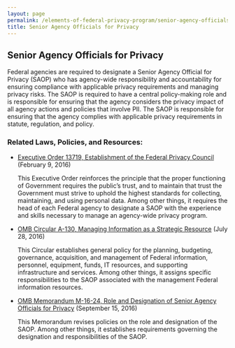```yaml
---
layout: page
permalink: /elements-of-federal-privacy-program/senior-agency-officials-for-privacy/
title: Senior Agency Officials for Privacy
---
```

<h2 class="font-sams-lg text-primary-darker">Senior Agency Officials for Privacy</h2>

Federal agencies are required to designate a Senior Agency Official for Privacy (SAOP) who has agency-wide responsibility and accountability for ensuring compliance with applicable privacy requirements and managing privacy risks. The SAOP is required to have a central policy-making role and is responsible for ensuring that the agency considers the privacy impact of all agency actions and policies that involve PII. The SAOP is responsible for ensuring that the agency complies with applicable privacy requirements in statute, regulation, and policy.

<h3 class="font-sams-lg text-gray-70">Related Laws, Policies, and Resources:</h3>

* [Executive Order 13719, Establishment of the Federal Privacy Council](https://www.govinfo.gov/content/pkg/CFR-2017-title3-vol1/pdf/CFR-2017-title3-vol1-eo13719.pdf) (February 9, 2016)

    This Executive Order reinforces the principle that the proper functioning of Government requires the public’s trust, and to maintain that trust the Government must strive to uphold the highest standards for collecting, maintaining, and using personal data. Among other things, it requires the head of each Federal agency to designate a SAOP with the experience and skills necessary to manage an agency-wide privacy program.
* [OMB Circular A-130, Managing Information as a Strategic Resource](https://www.whitehouse.gov/sites/whitehouse.gov/files/omb/circulars/A130/a130revised.pdf) (July 28, 2016)

    This Circular establishes general policy for the planning, budgeting, governance, acquisition, and management of Federal information, personnel, equipment, funds, IT resources, and supporting infrastructure and services. Among other things, it assigns specific responsibilities to the SAOP associated with the management Federal information resources.
* [OMB Memorandum M-16-24, Role and Designation of Senior Agency Officials for Privacy](https://www.whitehouse.gov/sites/whitehouse.gov/files/omb/memoranda/2016/m_16_24_0.pdf) (September 15, 2016)

    This Memorandum revises policies on the role and designation of the SAOP. Among other things, it establishes requirements governing the designation and responsibilities of the SAOP.

